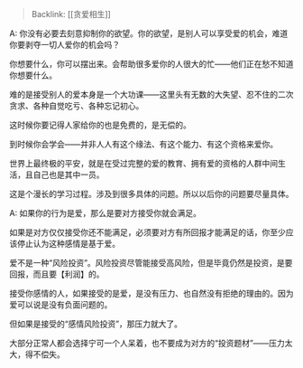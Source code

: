 > Backlink: [[贪爱相生]]

A: 你没有必要去刻意抑制你的欲望。你的欲望，是别人可以享受爱的机会，难道你要剥夺一切人爱你的机会吗？  

你想要什么，你可以摆出来。会帮助很多爱你的人很大的忙——他们正在愁不知道你想要什么。  

难的是接受别人的爱本身是一个大功课——这里头有无数的大失望、忍不住的二次贪求、各种自觉吃亏、各种忘记初心。  

这时候你要记得人家给你的也是免费的，是无偿的。  

到时候你会学会——并非人人有这个缘法、有这个能力、有这个资格来爱你。  

世界上最终极的平安，就是在受过完整的爱的教育、拥有爱的资格的人群中间生活，且自己也是其中一员。  

这是个漫长的学习过程。涉及到很多具体的问题。所以以后你的问题要尽量具体。

A: 如果你的行为是爱，那么是要对方接受你就会满足。  

如果是对方仅仅接受你还不能满足，必须要对方有所回报才能满足的话，你至少应该停止认为这种感情是基于爱。  

爱不是一种“风险投资”。风险投资尽管能接受高风险，但是毕竟仍然是投资，是要回报，而且要【利润】的。

接受你感情的人，如果接受的是爱，是没有压力、也自然没有拒绝的理由的。因为爱可以说是没有负面问题的。  

但如果是接受的“感情风险投资”，那压力就大了。  

大部分正常人都会选择宁可一个人呆着，也不要成为对方的“投资题材”——压力太大，得不偿失。